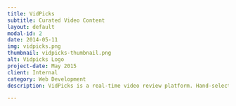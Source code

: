 ```yaml
---
title: VidPicks
subtitle: Curated Video Content
layout: default
modal-id: 2
date: 2014-05-11
img: vidpicks.png
thumbnail: vidpicks-thumbnail.png
alt: Vidpicks Logo
project-date: May 2015
client: Internal
category: Web Development
description: VidPicks is a real-time video review platform. Hand-selected reviewers post videos from Youtube and Vimeo and share their reviews with the world. The concept is to create a place where quality, curated content is only clicks away, improving the online video experience.

---
```

